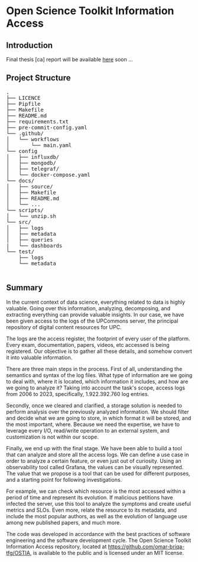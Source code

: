 # Open Science Toolkit Information Access

## Introduction

Final thesis [ca] report will be available [here](https://github.com/omar-briqa-tfg/OSTIA) soon ...

## Project Structure

<pre>
.
├── LICENCE
├── Pipfile
├── Makefile
├── README.md
├── requirements.txt
├── pre-commit-config.yaml
└── .github/
│   └── workflows
│       └── main.yaml
└── config
│   ├── influxdb/
│   ├── mongodb/
│   ├── telegraf/
│   └── docker-compose.yaml
└── docs/
│   ├── source/
│   ├── Makefile
│   ├── README.md
│   └── ...
└── scripts/
│   └── unzip.sh
└── src/
│   ├── logs
│   ├── metadata
│   ├── queries
|   └── dashboards
└── test/
    ├── logs
    └── metadata

</pre>

## Summary

In the current context of data science, everything related to data is highly valuable. Going over this information, analyzing, decomposing, and extracting everything can provide valuable insights. In our case, we have been given access to the logs of the UPCommons server, the principal repository of digital content resources for UPC.

The logs are the access register, the footprint of every user of the platform. Every exam, documentation, papers, videos, etc accessed is being registered. Our objective is to gather all these details, and somehow convert it into valuable information.

There are three main steps in the process. First of all, understanding the semantics and syntax of the log files. What type of information are we going to deal with, where it is located, which information it includes, and how are we going to analyze it? Taking into account the task's scope, access logs from 2006 to 2023, specifically, 1.922.392.760 log entries.

Secondly, once we cleared and clarified, a storage solution is needed to perform analysis over the previously analyzed information. We should filter and decide what we are going to store, in which format it will be stored, and the most important, where. Because we need the expertise, we have to leverage every I/O, read/write operation to an external system, and customization is not within our scope.

Finally, we end up with the final stage. We have been able to build a tool that can analyze and store all the access logs. We can define a use case in order to analyze a certain feature, or even just out of curiosity. Using an observability tool called Grafana, the values can be visually represented. The value that we propose is a tool that can be used for different purposes, and a starting point for following investigations.

For example, we can check which resource is the most accessed within a period of time and represent its evolution. If malicious petitions have infected the server, use this tool to analyze the symptoms and create useful metrics and SLOs. Even more, relate the resource to its metadata, and include the most popular authors, as well as the evolution of language use among new published papers, and much more.

The code was developed in accordance with the best practices of software engineering and the software development cycle. The Open Science Toolkit Information Access repository, located at https://github.com/omar-briqa-tfg/OSTIA, is available to the public and is licensed under an MIT license.
